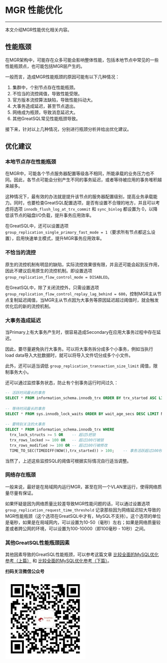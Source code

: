 # MGR 性能优化

---

本文介绍MGR性能优化相关内容。

## 性能瓶颈
在MGR架构中，可能存在众多可能会影响整体性能，包括本地节点中常见的一些性能瓶颈点，也可能包括MGR层产生的。

一般而言，造成MGR性能瓶颈的原因可能有以下几种情况：
1. 集群中，个别节点存在性能瓶颈。
2. 不恰当的流控阈值，导致性能受限。
3. 官方版本流控算法缺陷，导致性能抖动大。
4. 大事务造成延迟，甚至节点退出。
5. 网络成为瓶颈，导致消息延迟大。
6. 其他GreatSQL常见性能瓶颈导致。

接下来，针对以上几种情况，分别进行瓶颈分析并给出优化建议。

## 优化建议
### 本地节点存在性能瓶颈
在MGR中，可能各个节点服务器配置等级各不相同，所能承载的业务压力也不同。因此，各节点可能会分别产生不同的事务延迟，或者等待被应用的事务堆积越来越多。

这种情况下，最有效的办法就是提升该节点的服务器配置级别，提高业务承载能力。同时，也要检查GreatSQL配置选项，是否有设置不合理的地方，并且可以考虑将选项 `innodb_flush_log_at_trx_commit` 和 `sync_binlog` 都设置为 0，以降低该节点的磁盘I/O负载，提升事务应用效率。

在GreatSQL中，还可以设置选项 `group_replication_single_primary_fast_mode = 1`（要求所有节点都这么设置），启用快速单主模式，提升MGR事务应用效率。

### 不恰当的流控
原生的流控机制有明显的缺陷，实际流控效果很有限，并且还可能会起到反作用，因此不建议启用原生的流控机制。即设置选项 `group_replication_flow_control_mode = DISABLED`。

在GreatSQL中，除了关闭流控外，只需设置选项 `group_replication_flow_control_replay_lag_behind = 600`，控制MGR主从节点复制延迟阈值，当MGR主从节点因为大事务等原因延迟超过阈值时，就会触发优化后的新的流控机制。

### 大事务造成延迟
当Primary上有大事务产生时，很容易造成Secondary在应用大事务过程中存在延迟。

因此，要尽量避免执行大事务。可以将大事务拆分成多个小事务，例如当执行load data导入大批数据时，就可以将导入文件切分成多个小文件。

此外，还可以适当调低 `group_replication_transaction_size_limit` 阈值，限制事务大小。

还可以通过监控事务状态，防止有个别事务运行时间过久：
```sql
-- 活跃时间最长的事务
SELECT * FROM information_schema.innodb_trx ORDER BY trx_started ASC LIMIT N;

-- 等待时间最长的事务
SELECT * FROM sys.innodb_lock_waits ORDER BY wait_age_secs DESC LIMIT N;

-- 要特别关注的大事务
SELECT * FROM information_schema.innodb_trx WHERE
  trx_lock_structs >= 5 OR    -- 超过5把锁
  trx_rows_locked >= 100 OR   -- 超过100行被锁
  trx_rows_modified >= 100 OR -- 超过100行被修改
  TIME_TO_SEC(TIMEDIFF(NOW(),trx_started)) > 100;    -- 事务活跃超过100秒
```
当然了，上述这些监控SQL的阈值可根据实际情况自行适当调整。

### 网络存在瓶颈
一般来说，最好是在局域网内运行MGR，甚至在同一个VLAN里运行，使得网络质量尽量有保证。

如果怀疑是因为网络质量比较差导致MGR性能问题的话，可以通过设置选项 `group_replication_request_time_threshold` 记录那些因为网络延迟较大导致的MGR性能瓶颈（这个选项在GreatSQL中才有，MySQL不支持）。这个选项的单位是毫秒，如果是在局域网内，可以设置为10-50（毫秒）左右；如果是网络质量较差或者跨公网的环境，可以设置为100-10000（即100毫秒 - 10秒）之间。

### 其他GreatSQL性能瓶颈因素
其他因素导致的GreatSQL性能瓶颈，可以参考这篇文章 [比较全面的MySQL优化参考（上篇）](https://mp.weixin.qq.com/s/V51yKzCKUSIm28sMhvQl8Q) 和 [比较全面的MySQL优化参考（下篇）](https://mp.weixin.qq.com/s/p2IBlGguf4Vaq_AO_jja9A)。


**扫码关注微信公众号**

![greatsql-wx](../greatsql-wx.jpg)
